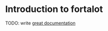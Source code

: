 # Introduction to fortalot

TODO: write [great documentation](http://jacobian.org/writing/great-documentation/what-to-write/)
